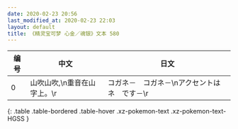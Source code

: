 ```yaml
---
date: 2020-02-23 20:56
last_modified_at: 2020-02-23 22:03
layout: default
title: 《精灵宝可梦 心金／魂银》文本 580
---
```

| 编号 | 中文 | 日文 |
| ---- | ---- | ---- |
| 0 | 山吹山吹,\n重音在山字上。\r | コガネ－　コガネ－\nアクセントは　ネ　です－\r |
{: .table .table-bordered .table-hover .xz-pokemon-text .xz-pokemon-text-HGSS }